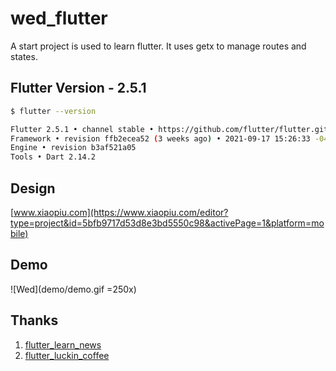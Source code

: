 # wed_flutter

A start project is used to learn flutter. It uses getx to manage routes and states.


## Flutter Version - 2.5.1

```sh
$ flutter --version

Flutter 2.5.1 • channel stable • https://github.com/flutter/flutter.git
Framework • revision ffb2ecea52 (3 weeks ago) • 2021-09-17 15:26:33 -0400
Engine • revision b3af521a05
Tools • Dart 2.14.2
```


## Design  

[www.xiaopiu.com](https://www.xiaopiu.com/editor?type=project&id=5bfb9717d53d8e3bd5550c98&activePage=1&platform=mobile)

## Demo  

![Wed](demo/demo.gif =250x)

## Thanks

1. [flutter_learn_news](https://github.com/ducafecat/flutter_learn_news)
2. [flutter_luckin_coffee](https://gitee.com/meetqy/flutter_luckin_coffee)



